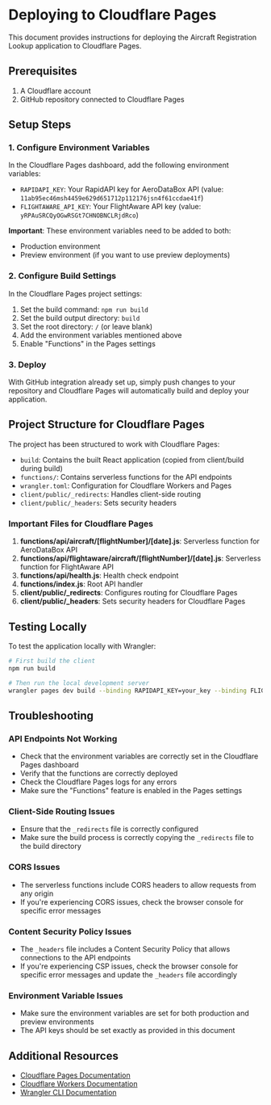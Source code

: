 # Deploying to Cloudflare Pages

This document provides instructions for deploying the Aircraft Registration Lookup application to Cloudflare Pages.

## Prerequisites

1. A Cloudflare account
2. GitHub repository connected to Cloudflare Pages

## Setup Steps

### 1. Configure Environment Variables

In the Cloudflare Pages dashboard, add the following environment variables:

- `RAPIDAPI_KEY`: Your RapidAPI key for AeroDataBox API (value: `11ab95ec46msh4459e629d651712p112176jsn4f61ccdae41f`)
- `FLIGHTAWARE_API_KEY`: Your FlightAware API key (value: `yRPAuSRCQyOGwRSGt7CHNOBNCLRjdRco`)

**Important**: These environment variables need to be added to both:
- Production environment
- Preview environment (if you want to use preview deployments)

### 2. Configure Build Settings

In the Cloudflare Pages project settings:

1. Set the build command: `npm run build`
2. Set the build output directory: `build`
3. Set the root directory: `/` (or leave blank)
4. Add the environment variables mentioned above
5. Enable "Functions" in the Pages settings

### 3. Deploy

With GitHub integration already set up, simply push changes to your repository and Cloudflare Pages will automatically build and deploy your application.

## Project Structure for Cloudflare Pages

The project has been structured to work with Cloudflare Pages:

- `build`: Contains the built React application (copied from client/build during build)
- `functions/`: Contains serverless functions for the API endpoints
- `wrangler.toml`: Configuration for Cloudflare Workers and Pages
- `client/public/_redirects`: Handles client-side routing
- `client/public/_headers`: Sets security headers

### Important Files for Cloudflare Pages

1. **functions/api/aircraft/[flightNumber]/[date].js**: Serverless function for AeroDataBox API
2. **functions/api/flightaware/aircraft/[flightNumber]/[date].js**: Serverless function for FlightAware API
3. **functions/api/health.js**: Health check endpoint
4. **functions/index.js**: Root API handler
5. **client/public/_redirects**: Configures routing for Cloudflare Pages
6. **client/public/_headers**: Sets security headers for Cloudflare Pages

## Testing Locally

To test the application locally with Wrangler:

```bash
# First build the client
npm run build

# Then run the local development server
wrangler pages dev build --binding RAPIDAPI_KEY=your_key --binding FLIGHTAWARE_API_KEY=your_key
```

## Troubleshooting

### API Endpoints Not Working

- Check that the environment variables are correctly set in the Cloudflare Pages dashboard
- Verify that the functions are correctly deployed
- Check the Cloudflare Pages logs for any errors
- Make sure the "Functions" feature is enabled in the Pages settings

### Client-Side Routing Issues

- Ensure that the `_redirects` file is correctly configured
- Make sure the build process is correctly copying the `_redirects` file to the build directory

### CORS Issues

- The serverless functions include CORS headers to allow requests from any origin
- If you're experiencing CORS issues, check the browser console for specific error messages

### Content Security Policy Issues

- The `_headers` file includes a Content Security Policy that allows connections to the API endpoints
- If you're experiencing CSP issues, check the browser console for specific error messages and update the `_headers` file accordingly

### Environment Variable Issues

- Make sure the environment variables are set for both production and preview environments
- The API keys should be set exactly as provided in this document

## Additional Resources

- [Cloudflare Pages Documentation](https://developers.cloudflare.com/pages/)
- [Cloudflare Workers Documentation](https://developers.cloudflare.com/workers/)
- [Wrangler CLI Documentation](https://developers.cloudflare.com/workers/wrangler/)
